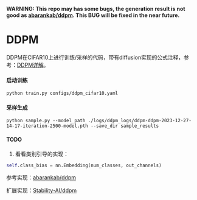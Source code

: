 
**WARNING: This repo may has some bugs, the generation result is not good as [abarankab/ddpm](https://github.com/abarankab/DDPM). This BUG will be fixed in the near future.**

# DDPM

DDPM在CIFAR10上进行训练/采样的代码，带有diffusion实现的公式注释，参考：[DDPM详解](https://zhuanlan.zhihu.com/p/673353348)。


#### 启动训练
```shell
python train.py configs/ddpm_cifar10.yaml
```

#### 采样生成
```
python sample.py --model_path ./logs/ddpm_logs/ddpm-ddpm-2023-12-27-14-17-iteration-2500-model.pth --save_dir sample_results
```

#### TODO

1. 看看类别引导的实现：
```python
self.class_bias = nn.Embedding(num_classes, out_channels)
```


参考实现：[abarankab/ddpm](https://github.com/abarankab/DDPM)

扩展实现：[Stability-AI/ddpm](https://github.com/Stability-AI/stablediffusion/blob/main/ldm/models/diffusion/ddpm.py)

